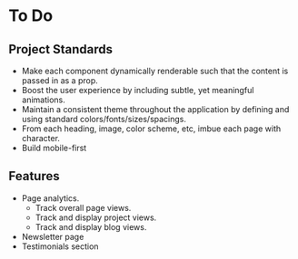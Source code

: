 # To Do

## Project Standards

- Make each component dynamically renderable such that the content is passed in as a prop.
- Boost the user experience by including subtle, yet meaningful animations.
- Maintain a consistent theme throughout the application by defining and using standard colors/fonts/sizes/spacings.
- From each heading, image, color scheme, etc, imbue each page with character.
- Build mobile-first

## Features

- Page analytics.
  - Track overall page views.
  - Track and display project views.
  - Track and display blog views.
- Newsletter page
- Testimonials section

